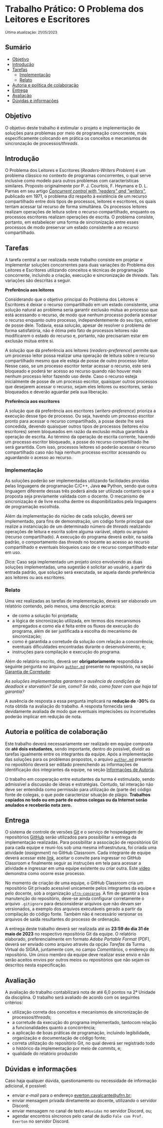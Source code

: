 # Trabalho Prático: O Problema dos Leitores e Escritores

<sub>Última atualização: 21/05/2023</sub>

## Sumário

- [Objetivo](#objetivo)
- [Introdução](#introdução)
- [Tarefas](#tarefas)
  - [Implementação](#implementação)
  - [Relato](#relato)
- [Autoria e política de colaboração](#autoria-e-política-de-colaboração)
- [Entrega](#entrega)
- [Avaliação](#avaliação)
- [Dúvidas e informações](#dúvidas-e-informações)

## Objetivo

O objetivo deste trabalho é estimular o projeto e implementação de soluções para problemas por meio de programação concorrente, mais especificamente colocando em prática os conceitos e mecanismos de sincronzação de processos/*threads*.

## Introdução

O Problema dos Leitores e Escritores (*Readers-Writers Problem*) é um problema clássico no contexto de programas concorrentes, o qual serve inclusive como modelo para outros problemas com características similares. Proposto originalmente por P. J. Courtois, F. Heymans e D. L. Parnas em seu artigo [*Concurrent control with "readers" and "writers"*](https://doi.org/10.1145/362759.362813), publicado em 1971, o problema diz respeito à existência de um recurso compartilhado entre dois tipos de processos, leitores e escritores, os quais tentam acessar tal recurso de forma simultânea. Os processos leitores realizam operações de leitura sobre o recurso compartilhado, enquanto os processos escritores realizam operações de escrita. O problema consiste, portanto, em estabelecer uma forma de sincronização entre esses processos de modo preservar um estado consistente a ao recurso compartilhado.

## Tarefas

A tarefa central a ser realizada neste trabalho consiste em projetar e implementar soluções concorrentes para duas variações do Problema dos Leitores e Escritores utilizando conceitos e técnicas de programação concorrente, incluindo a criação, execução e sincronização de *threads*. Tais variações são descritas a seguir.

**Preferência aos leitores**

Considerando que o objetivo principal do Problema dos Leitores e Escritores é deixar o recurso compartilhado em um estado consistente, uma solução natural ao problema seria garantir exclusão mútua ao processo que está acessando o recurso, de modo que nenhum processo poderia acessar o recurso enquanto outro processo, independentemente do seu tipo, estiver de posse dele. Todavia, essa solução, apesar de resolver o problema de forma satisfatória, não é ótima pelo fato de processos leitores não modificarem o estado do recurso e, portanto, não precisariam estar em exclusão mútua entre si.

A solução que dá preferência aos leitores (*readers-preference*) permite que um processo leitor possa realizar uma operação de leitura sobre o recurso compartilhado mesmo que ele esteja de posse de outro processo leitor. Nesse caso, se um processo escritor tentar acessar o recurso, este será bloqueado e poderá ter acesso ao recurso quando não houver mais nenhum processo leitor fazendo uso deste. Caso o recurso esteja inicialmente de posse de um processo escritor, quaisquer outros processos que desejarem acessar o recurso, sejam eles leitores ou escritores, serão bloqueados e deverão aguardar pela sua liberação.

**Preferência aos escritores**

A solução que dá preferência aos escritores (*writers-preference*) prioriza a execução desse tipo de processo. Ou seja, havendo um processo escritor pronto para acessar o recurso compartilhado, a posse deste lhe será concedida, devendo quaisquer outros tipos de processos (leitores e/ou escritores) serem bloqueados em razão da exclusão mútua garantida à operação de escrita. Ao término da operação de escrita corrente, havendo um processo escritor bloqueado, a posse do recurso compartilhado lhe será garantida. Com isso, processos leitores só poderão acessar o recurso compartilhado caso não haja nenhum processo escritor acessando ou aguardando o acesso ao recurso.

### Implementação

As soluções poderão ser implementadas utilizando facilidades providas pelas linguagens de programação C/C++, Java **ou** Python, sendo que outra linguagem diferente dessas três poderá ainda ser utilizada contanto que a proposta seja previamente validada com o docente. O mecanismo de sincronização é de livre escolha dentre os disponibilizados pela linguagens de programação escolhida.

Além da implementação do núcleo de cada solução, deverá ser implementado, para fins de demonstração, um código fonte principal que realize a instanciação de um determinado número de *threads* realizando operações de leitura e escrita sobre alguma variável, objeto ou arquivo (recurso compartilhado). A execução do programa deverá exibir, na saída padrão, o comportamento das *threads* no tocante ao acesso ao recurso compartilhado e eventuais bloqueios caso de o recurso compartilhado estar em uso.

*Dica:* Caso seja implementado um projeto único envolvendo as duas soluções implementadas, uma sugestão é solicitar ao usuário, a partir da entrada padrão, que solução será executada, se aquela dando preferência aos leitores ou aos escritores.

### Relato

Uma vez realizadas as tarefas de implementação, deverá ser elaborado um relatório contendo, pelo menos, uma descrição acerca:

- de como a solução foi projetada;
- a lógica de sincronização utilizada, em termos dos mecanismos empregados e como ela é feita entre os fluxos de execução do programa, além de ser justificada a escolha do mecanismo de sincronização;
- como é garantida a corretude da solução com relação a concorrência; eventuais dificuldades encontradas durante o desenvolvimento, e;
- instruções para compilação e execução do programa.

Além do relatório escrito, deverá ser **obrigatoriamente** respondida a seguinte pergunta no arquivo [`author.md`](https://github.com/ufrn-concprog/readers-writers/tree/master/author.md) presente no repositório, na seção [Garantia de Corretude](https://github.com/ufrn-concprog/readers-writer/tree/master/author.md#garantia-de-corretude):

*As soluções implementadas garantem a ausência de condições de deadlock e starvation? Se sim, como? Se não, como fazer com que haja tal garantia?*

A ausência de resposta a essa pergunta implicará na **redução de -30%** da nota obtida na avaliação do trabalho. A resposta fornecida será devidamente avaliada de modo que eventuais imprecisões ou incorretudes poderão implicar em redução de nota.

## Autoria e política de colaboração

Este trabalho deverá necessariamente ser realizado em equipe composta de **até dois estudantes**, sendo importante, dentro do possível, dividir as tarefas igualmente entre os integrantes da equipe. Após a implementação das soluções para os problemas propostos, o arquivo [`author.md`](https://github.com/ufrn-concprog/readers-writers/tree/master/author.md) presente no repositório deverá ser editado preenchendo as informações de identificação dos integrantes da equipe, na seção [Informações de Autoria](https://github.com/ufrn-concprog/readers-writer/tree/master/author.md#identificação-de-autoria).

O trabalho em cooperação entre estudantes da turma é estimulado, sendo admissível a discussão de ideias e estratégias. Contudo, tal interação não deve ser entendida como permissão para utilização de (parte de) código fonte de colegas, o que pode caracterizar situação de plágio. **Trabalhos copiados no todo ou em parte de outros colegas ou da Internet serão anulados e receberão nota zero.**

## Entrega

O sistema de controle de versões [Git](https://git-scm.com) e o serviço de hospedagem de repositórios [GitHub](https://github.com) serão utilizados para possibilitar a entrega da implementação realizadas. Para possibilitar a associação de repositórios Git para cada equipe e reuni-los sob uma mesma infraestrutura, foi criada uma atividade (*assignment*) no GitHub Classroom. Cada integrante de equipe deverá acessar este [*link*](https://classroom.github.com/a/yUDknnfd), aceitar o convite para ingressar no GitHub Classroom e finalmente seguir as instruções em tela para acessar a atividade e ingressar em uma equipe existente ou criar outra. Este [vídeo](https://youtu.be/ObaFRGp_Eko) demonstra como ocorre esse processo.

No momento de criação de uma equipe, o GitHub Classroom cria um repositório Git privado acessível unicamente pelos integrantes da equipe e pelo docente, sob a organização [`ufrn-concprog`](https://github.com/ufrn-concprog). A fim de garantir a boa manutenção do repositório, deve-se ainda configurar corretamente o arquivo `.gitignore` para desconsiderar arquivos que não devam ser versionados, a exemplo dos arquivos executáveis gerado a partir da compilação do código fonte. Também não é necessário versionar os arquivos de saída resultantes do processo de ordenação.

A entrega deste trabalho deverá ser realizada até as **23:59 do dia 31 de maio de 2023** no respectivo repositório Git da equipe. O relatório elaborado, preferencialmente em formato *Adobe Portable Format* (PDF), deverá ser enviado como arquivo através da opção *Tarefas* da Turma Virtual do SIGAA, juntamente com, no campo *Comentários*, o endereço do repositório. Um único membro da equipe deve realizar esse envio e não serão aceitos envios por outros meios ou repositórios que não sejam os descritos nesta especificação.

## Avaliação

A avaliação do trabalho contabilizará nota de até 6,0 pontos na 2ª Unidade da disciplina. O trabalho será avaliado de acordo com os seguintes critérios:

- utilização correta dos conceitos e mecanismos de sincronização de processos/*threads*;
- a corretude da execução do programa implementado, tantocom relação a funcionalidades quanto a concorrência;
- a aplicação de boas práticas de programação, incluindo legibilidade, organização e documentação de código fonte;
- correta utilização do repositório Git, no qual deverá ser registrado todo o histórico da implementação por meio de *commits*, e;
- qualidade do relatório produzido

## Dúvidas e informações

Caso haja qualquer dúvida, questionamento ou necessidade de informação adicional, é possível:

- enviar *e-mail* para o endereço <everton.cavalcante@ufrn.br>;
- enviar mensagem privada diretamente ao docente, utilizando o servidor Discord;
- enviar mensagem no canal de texto `#duvidas` no servidor Discord, ou;
- agendar encontros síncronos pelo canal de áudio `Fale com Prof. Everton` no servidor Discord.
